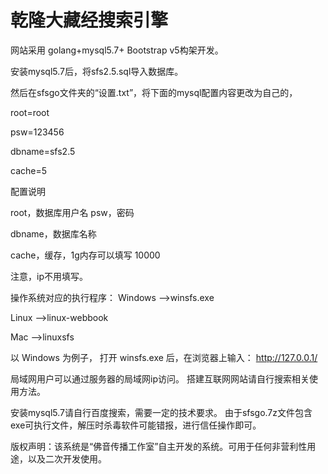 # 乾隆大藏经搜索引擎


网站采用 golang+mysql5.7+ Bootstrap v5构架开发。

安装mysql5.7后，将sfs2.5.sql导入数据库。

然后在sfsgo文件夹的“设置.txt”，将下面的mysql配置内容更改为自己的，

root=root

psw=123456

dbname=sfs2.5

cache=5



配置说明


root，数据库用户名
psw，密码

dbname，数据库名称

cache，缓存，1g内存可以填写 10000



注意，ip不用填写。

操作系统对应的执行程序：
Windows -->winsfs.exe

Linux -->linux-webbook

Mac -->linuxsfs


以 Windows 为例子，
打开 winsfs.exe 后，在浏览器上输入：
http://127.0.0.1/ 

局域网用户可以通过服务器的局域网ip访问。
搭建互联网网站请自行搜索相关使用方法。

安装mysql5.7请自行百度搜索，需要一定的技术要求。
由于sfsgo.7z文件包含exe可执行文件，解压时杀毒软件可能错报，进行信任操作即可。


版权声明：该系统是“佛音传播工作室”自主开发的系统。可用于任何非营利性用途，以及二次开发使用。
